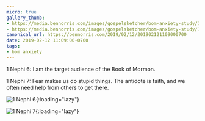 ```yaml
---
micro: true
gallery_thumb: 
- https://media.bennorris.com/images/gospelsketcher/bom-anxiety-study/1-nephi-6.jpg
- https://media.bennorris.com/images/gospelsketcher/bom-anxiety-study/1-nephi-7.jpg
canonical_url: https://bennorris.com/2019/02/12/201902121109000700
date: 2019-02-12 11:09:00-0700
tags:
- bom anxiety
---
```


1 Nephi 6: I am the target audience of the Book of Mormon.

1 Nephi 7: Fear makes us do stupid things. The antidote is faith, and we often need help from others to get there.

![1 Nephi 6](https://media.bennorris.com/images/gospelsketcher/bom-anxiety-study/1-nephi-6.jpg){:loading="lazy"}

![1 Nephi 7](https://media.bennorris.com/images/gospelsketcher/bom-anxiety-study/1-nephi-7.jpg){:loading="lazy"}
